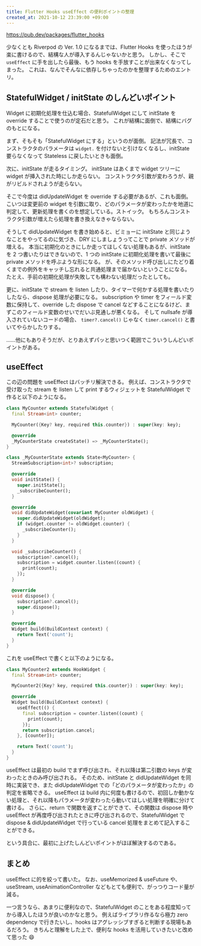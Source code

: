 ```yaml
---
title: Flutter Hooks useEffect の便利ポイントの整理
created_at: 2021-10-12 23:39:00 +09:00
---
```


https://pub.dev/packages/flutter_hooks

少なくとも Riverpod の Ver. 1.0 になるまでは、Flutter Hooks を使ったほうが楽に書けるので、結構な人が導入するんじゃないかと思う。
しかし、そこで `useEffect` に手を出したら最後、もう hooks を手放すことが出来なくなってしまった。
これは、なんでそんなに依存しちゃったのかを整理するためのエントリ。

## StatefulWidget / initState のしんどいポイント

Widget に初期化処理を仕込む場合、StatefulWidget にして initState を override することで使うのが定石だと思う。
これが結構に面倒で、結構にバグのもとになる。

まず、そもそも「StatefulWidget にする」というのが面倒。
記法が冗長で、コンストラクタのパラメータは `widget.` を付けないと引けなくなるし、initState 要らなくなって Stateless に戻したいときも面倒。

次に、initState が走るタイミング。
initState はあくまで widget ツリーに widget が挿入された時にしか走らない。
コンストラクタ引数が変わろうが、親がリビルドされようが走らない。

そこで今度は didUpdateWidget を override する必要があるが、これも面倒。
こいつは変更前の widget を引数に取り、どのパラメータが変わったかを地道に判定して、更新処理を書くのを想定している。ストイック。
もちろんコンストラクタ引数が増えたら処理を書き換えなきゃならない。

そうして didUpdateWidget を書き始めると、ビミョーに initState と同じようなことをやってるのに気づき、DRY にしましょうってことで private メソッドが増える。
本当に初期化のときにしか走ってほしくない処理もあるが、initState を 2 つ書いたりはできないので、1 つの initState に初期化処理を書いて最後に private メソッドを呼ぶような形になる。
が、そのメソッド呼び出しにたどり着くまでの例外をキャッチし忘れると共通処理まで届かないということになる。
たとえ、手前の初期化処理が失敗しても構わない処理だったとしても。

更に、initState で stream を listen したり、タイマーで何かする処理を書いたりしたなら、dispose 処理が必要になる。
subscription や timer をフィールド変数に保持して、override した dispose で cancel などすることになるけど、まずこのフィールド変数のせいでだいぶ見通しが悪くなる。
そして nullsafe が導入されていないコードの場合、 `timer?.cancel()` じゃなく `timer.cancel()` と書いてやらかしたりする。

……他にもありそうだが、とりあえずパッと思いつく範囲でこういうしんどいポイントがある。

## useEffect

この辺の問題を useEffect はバッチリ解決できる。
例えば、コンストラクタで受け取った stream を listen して print するウィジェットを StatefulWidget で作ると以下のようになる。

```dart
class MyCounter extends StatefulWidget {
  final Stream<int> counter;

  MyCounter({Key? key, required this.counter}) : super(key: key);

  @override
  _MyCounterState createState() => _MyCounterState();
}

class _MyCounterState extends State<MyCounter> {
  StreamSubscription<int>? subscription;

  @override
  void initState() {
    super.initState();
    _subscribeCounter();
  }

  @override
  void didUpdateWidget(covariant MyCounter oldWidget) {
    super.didUpdateWidget(oldWidget);
    if (widget.counter != oldWidget.counter) {
      _subscribeCounter();
    }
  }

  void _subscribeCounter() {
    subscription?.cancel();
    subscription = widget.counter.listen((count) {
      print(count);
    });
  }

  @override
  void dispose() {
    subscription?.cancel();
    super.dispose();
  }

  @override
  Widget build(BuildContext context) {
    return Text('count');
  }
}
```

これを useEffect で書くと以下のようになる。

```dart
class MyCounter2 extends HookWidget {
  final Stream<int> counter;

  MyCounter2({Key? key, required this.counter}) : super(key: key);

  @override
  Widget build(BuildContext context) {
    useEffect(() {
      final subscription = counter.listen((count) {
        print(count);
      });
      return subscription.cancel;
    }, [counter]);

    return Text('count');
  }
}
```

useEffect は最初の build でまず呼び出され、それ以降は第二引数の keys が変わったときのみ呼び出される。
そのため、initState と didUpdateWidget を同時に実装でき、また didUpdateWidget での「どのパラメータが変わったか」の判定を省略できる。
useEffect は build 内に何度も書けるので、初回しか動かない処理と、それ以降もパラメータが変わったら動いてほしい処理を明確に分けて書ける。
さらに、return で関数を返すことができて、その関数は dispose 時や useEffect が再度呼び出されたときに呼び出されるので、StatefulWidget で dispose & didUpdateWidget で行っている cancel 処理をまとめて記入することができる。

という具合に、最初に上げたしんどいポイントがほぼ解決するのである。

## まとめ

useEffect に的を絞って書いた。
なお、useMemorized & useFuture や、useStream, useAnimationController などもとても便利で、がっつりコード量が減る。

一つ言うなら、あまりに便利なので、StatefulWidget のことをある程度知ってから導入したほうが良いのかなと思う。
例えばライブラリ作るなら極力 zero dependency で行きたいし、hooks はアグレッシブすぎると判断する現場もあるだろう。
きちんと理解をした上で、便利な hooks を活用していきたいと改めて思った 😄
